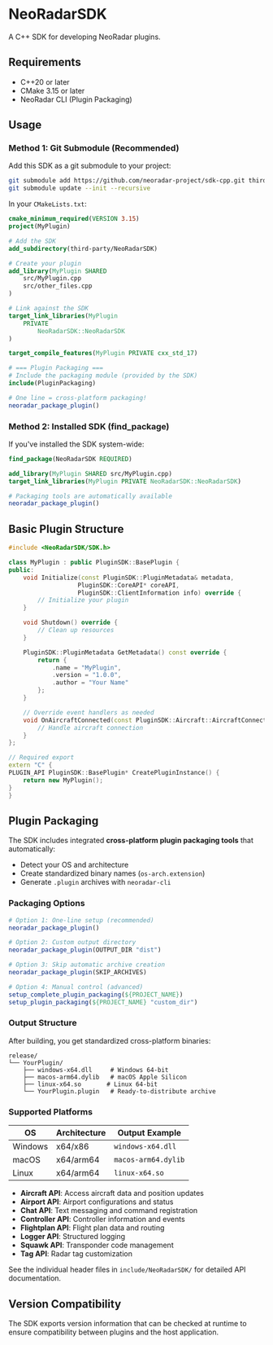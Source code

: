 # NeoRadarSDK

A C++ SDK for developing NeoRadar plugins.

## Requirements

- C++20 or later
- CMake 3.15 or later
- NeoRadar CLI (Plugin Packaging)

## Usage

### Method 1: Git Submodule (Recommended)

Add this SDK as a git submodule to your project:

```bash
git submodule add https://github.com/neoradar-project/sdk-cpp.git third-party/NeoRadarSDK
git submodule update --init --recursive
```

In your `CMakeLists.txt`:

```cmake
cmake_minimum_required(VERSION 3.15)
project(MyPlugin)

# Add the SDK
add_subdirectory(third-party/NeoRadarSDK)

# Create your plugin
add_library(MyPlugin SHARED
    src/MyPlugin.cpp
    src/other_files.cpp
)

# Link against the SDK
target_link_libraries(MyPlugin
    PRIVATE
        NeoRadarSDK::NeoRadarSDK
)

target_compile_features(MyPlugin PRIVATE cxx_std_17)

# === Plugin Packaging ===
# Include the packaging module (provided by the SDK)
include(PluginPackaging)

# One line = cross-platform packaging!
neoradar_package_plugin()
```

### Method 2: Installed SDK (find_package)

If you've installed the SDK system-wide:

```cmake
find_package(NeoRadarSDK REQUIRED)

add_library(MyPlugin SHARED src/MyPlugin.cpp)
target_link_libraries(MyPlugin PRIVATE NeoRadarSDK::NeoRadarSDK)

# Packaging tools are automatically available
neoradar_package_plugin()
```

## Basic Plugin Structure

```cpp
#include <NeoRadarSDK/SDK.h>

class MyPlugin : public PluginSDK::BasePlugin {
public:
    void Initialize(const PluginSDK::PluginMetadata& metadata,
                   PluginSDK::CoreAPI* coreAPI,
                   PluginSDK::ClientInformation info) override {
        // Initialize your plugin
    }

    void Shutdown() override {
        // Clean up resources
    }

    PluginSDK::PluginMetadata GetMetadata() const override {
        return {
            .name = "MyPlugin",
            .version = "1.0.0",
            .author = "Your Name"
        };
    }

    // Override event handlers as needed
    void OnAircraftConnected(const PluginSDK::Aircraft::AircraftConnectedEvent* event) override {
        // Handle aircraft connection
    }
};

// Required export
extern "C" {
PLUGIN_API PluginSDK::BasePlugin* CreatePluginInstance() {
    return new MyPlugin();
}
}
```

## Plugin Packaging

The SDK includes integrated **cross-platform plugin packaging tools** that automatically:

- Detect your OS and architecture
- Create standardized binary names (`os-arch.extension`)
- Generate `.plugin` archives with `neoradar-cli`

### Packaging Options

```cmake
# Option 1: One-line setup (recommended)
neoradar_package_plugin()

# Option 2: Custom output directory
neoradar_package_plugin(OUTPUT_DIR "dist")

# Option 3: Skip automatic archive creation
neoradar_package_plugin(SKIP_ARCHIVES)

# Option 4: Manual control (advanced)
setup_complete_plugin_packaging(${PROJECT_NAME})
setup_plugin_packaging(${PROJECT_NAME} "custom_dir")
```

### Output Structure

After building, you get standardized cross-platform binaries:

```
release/
└── YourPlugin/
    ├── windows-x64.dll     # Windows 64-bit
    ├── macos-arm64.dylib   # macOS Apple Silicon
    ├── linux-x64.so       # Linux 64-bit
    └── YourPlugin.plugin   # Ready-to-distribute archive
```

### Supported Platforms

| OS      | Architecture | Output Example      |
| ------- | ------------ | ------------------- |
| Windows | x64/x86      | `windows-x64.dll`   |
| macOS   | x64/arm64    | `macos-arm64.dylib` |
| Linux   | x64/arm64    | `linux-x64.so`      |

- **Aircraft API**: Access aircraft data and position updates
- **Airport API**: Airport configurations and status
- **Chat API**: Text messaging and command registration
- **Controller API**: Controller information and events
- **Flightplan API**: Flight plan data and routing
- **Logger API**: Structured logging
- **Squawk API**: Transponder code management
- **Tag API**: Radar tag customization

See the individual header files in `include/NeoRadarSDK/` for detailed API documentation.

## Version Compatibility

The SDK exports version information that can be checked at runtime to ensure compatibility between plugins and the host application.
